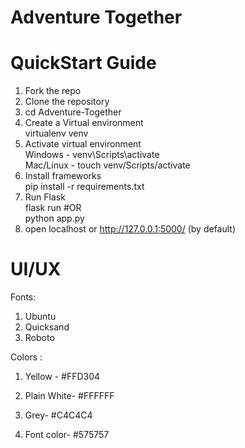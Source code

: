 # Adventure Together

# QuickStart Guide 

1. Fork the repo 
2. Clone the repository 
3. cd Adventure-Together 
4. Create a Virtual environment <br>
   virtualenv venv 
5. Activate virtual environment <br> 
   Windows - venv\Scripts\activate <br>
   Mac/Linux - touch  venv/Scripts/activate 
6. Install frameworks <br>
   pip install -r requirements.txt 
7. Run Flask <br>
   flask run   #OR <br>
   python app.py
9. open localhost or http://127.0.0.1:5000/ (by default)

# UI/UX
Fonts:  
1. Ubuntu  
2. Quicksand 
3. Roboto <br>

Colors : 
1. Yellow - #FFD304 

                           
2. Plain White- #FFFFFF


3. Grey- #C4C4C4


4. Font color- #575757
